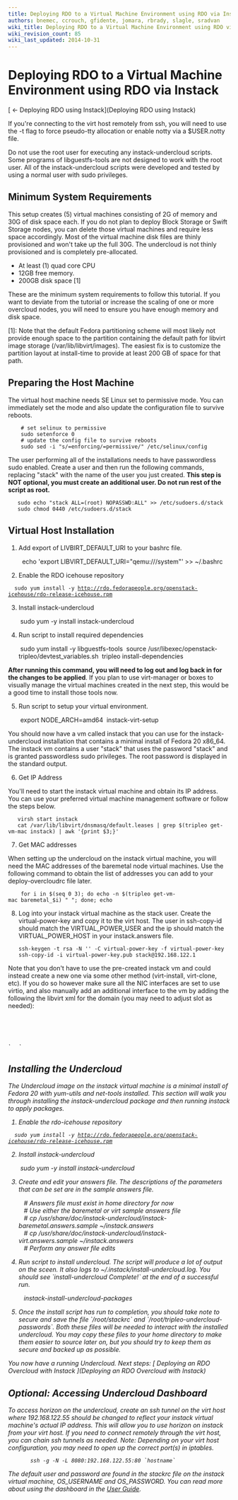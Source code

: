 ```yaml
---
title: Deploying RDO to a Virtual Machine Environment using RDO via Instack
authors: bnemec, ccrouch, gfidente, jomara, rbrady, slagle, sradvan
wiki_title: Deploying RDO to a Virtual Machine Environment using RDO via Instack
wiki_revision_count: 85
wiki_last_updated: 2014-10-31
---
```


# Deploying RDO to a Virtual Machine Environment using RDO via Instack

[ ← Deploying RDO using Instack](Deploying RDO using Instack)

If you're connecting to the virt host remotely from ssh, you will need to use the -t flag to force pseudo-tty allocation or enable notty via a $USER.notty file.

Do not use the root user for executing any instack-undercloud scripts. Some programs of libguestfs-tools are not designed to work with the root user. All of the instack-undercloud scripts were developed and tested by using a normal user with sudo privileges.

## Minimum System Requirements

This setup creates (5) virtual machines consisting of 2G of memory and 30G of disk space each. If you do not plan to deploy Block Storage or Swift Storage nodes, you can delete those virtual machines and require less space accordingly. Most of the virtual machine disk files are thinly provisioned and won't take up the full 30G. The undercloud is not thinly provisioned and is completely pre-allocated.

*   At least (1) quad core CPU
*   12GB free memory.
*   200GB disk space [1]

These are the minimum system requirements to follow this tutorial. If you want to deviate from the tutorial or increase the scaling of one or more overcloud nodes, you will need to ensure you have enough memory and disk space.

[1]: Note that the default Fedora partitioning scheme will most likely not provide enough space to the partition containing the default path for libvirt image storage (/var/lib/libvirt/images). The easiest fix is to customize the partition layout at install-time to provide at least 200 GB of space for that path.

## Preparing the Host Machine

The virtual host machine needs SE Linux set to permissive mode. You can immediately set the mode and also update the configuration file to survive reboots.

        # set selinux to permissive
        sudo setenforce 0
        # update the config file to survive reboots
        sudo sed -i "s/=enforcing/=permissive/" /etc/selinux/config

The user performing all of the installations needs to have passwordless sudo enabled. Create a user and then run the following commands, replacing "stack" with the name of the user you just created. **This step is NOT optional, you must create an additional user. Do not run rest of the script as root.**

       sudo echo "stack ALL=(root) NOPASSWD:ALL" >> /etc/sudoers.d/stack
       sudo chmod 0440 /etc/sudoers.d/stack

## Virtual Host Installation

1. Add export of LIVBIRT_DEFAULT_URI to your bashrc file.

        echo 'export LIBVIRT_DEFAULT_URI="qemu:///system"' >> ~/.bashrc

2. Enable the RDO icehouse repository

`  sudo yum install -y `[`http://rdo.fedorapeople.org/openstack-icehouse/rdo-release-icehouse.rpm`](http://rdo.fedorapeople.org/openstack-icehouse/rdo-release-icehouse.rpm)

3. Install instack-undercloud

       sudo yum -y install instack-undercloud

4. Run script to install required dependencies

       sudo yum install -y libguestfs-tools
       source /usr/libexec/openstack-tripleo/devtest_variables.sh
       tripleo install-dependencies

**After running this command, you will need to log out and log back in for the changes to be applied**. If you plan to use virt-manager or boxes to visually manage the virtual machines created in the next step, this would be a good time to install those tools now.

5. Run script to setup your virtual environment.

       export NODE_ARCH=amd64
       instack-virt-setup

You should now have a vm called instack that you can use for the instack-undercloud installation that contains a minimal install of Fedora 20 x86_64. The instack vm contains a user "stack" that uses the password "stack" and is granted passwordless sudo privileges. The root password is displayed in the standard output.

6. Get IP Address

You'll need to start the instack virtual machine and obtain its IP address. You can use your preferred virtual machine management software or follow the steps below.

       virsh start instack
       cat /var/lib/libvirt/dnsmasq/default.leases | grep $(tripleo get-vm-mac instack) | awk '{print $3;}'

7. Get MAC addresses

When setting up the undercloud on the instack virtual machine, you will need the MAC addresses of the baremetal node virtual machines. Use the following command to obtain the list of addresses you can add to your deploy-overcloudrc file later.

        for i in $(seq 0 3); do echo -n $(tripleo get-vm-mac baremetal_$i) " "; done; echo

8. Log into your instack virtual machine as the stack user. Create the virtual-power-key and copy it to the virt host. The user in ssh-copy-id should match the VIRTUAL_POWER_USER and the ip should match the VIRTUAL_POWER_HOST in your instack.answers file.

       ssh-keygen -t rsa -N '' -C virtual-power-key -f virtual-power-key
       ssh-copy-id -i virtual-power-key.pub stack@192.168.122.1

Note that you don't have to use the pre-created instack vm and could instead create a new one via some other method (virt-install, virt-clone, etc). If you do so however make sure all the NIC interfaces are set to use virtio, and also manually add an additional interface to the vm by adding the following the libvirt xml for the domain (you may need to adjust slot as needed):

`     `<interface type='network'>
             

`       `<model type='virtio'/>
             

<address type='pci' domain='0x0000' bus='0x00' slot='0x09' function='0x0'/>
`     `</interface>

## Installing the Undercloud

The Undercloud image on the instack virtual machine is a minimal install of Fedora 20 with yum-utils and net-tools installed. This section will walk you through installing the instack-undercloud package and then running instack to apply packages.

1. Enable the rdo-icehouse repository

`  sudo yum install -y `[`http://rdo.fedorapeople.org/openstack-icehouse/rdo-release-icehouse.rpm`](http://rdo.fedorapeople.org/openstack-icehouse/rdo-release-icehouse.rpm)

2. Install instack-undercloud

       sudo yum -y install instack-undercloud

3. Create and edit your answers file. The descriptions of the parameters that can be set are in the sample answers file.

         # Answers file must exist in home directory for now
         # Use either the baremetal or virt sample answers file
         # cp /usr/share/doc/instack-undercloud/instack-baremetal.answers.sample ~/instack.answers
         # cp /usr/share/doc/instack-undercloud/instack-virt.answers.sample ~/instack.answers
         # Perform any answer file edits

4. Run script to install undercloud. The script will produce a lot of output on the sceen. It also logs to ~/.instack/install-undercloud.log. You should see \`install-undercloud Complete!\` at the end of a successful run.

         instack-install-undercloud-packages

5. Once the install script has run to completion, you should take note to secure and save the file \`/root/stackrc\` and \`/root/tripleo-undercloud-passwords\`. Both these files will be needed to interact with the installed undercloud. You may copy these files to your home directory to make them easier to source later on, but you should try to keep them as secure and backed up as possible.

You now have a running Undercloud. Next steps: [ Deploying an RDO Overcloud with Instack ](Deploying an RDO Overcloud with Instack)

## Optional: Accessing Undercloud Dashboard

To access horizon on the undercloud, create an ssh tunnel on the virt host where 192.168.122.55 should be changed to reflect your instack virtual machine's actual IP address. This will allow you to use horizon on instack from your virt host. If you need to connect remotely through the virt host, you can chain ssh tunnels as needed. Note: Depending on your virt host configuration, you may need to open up the correct port(s) in iptables.

           ssh -g -N -L 8080:192.168.122.55:80 `hostname`

The default user and password are found in the stackrc file on the instack virtual machine, OS_USERNAME and OS_PASSWORD. You can read more about using the dashboard in the [User Guide](http://docs.openstack.org/user-guide/content/log_in_dashboard.html).
